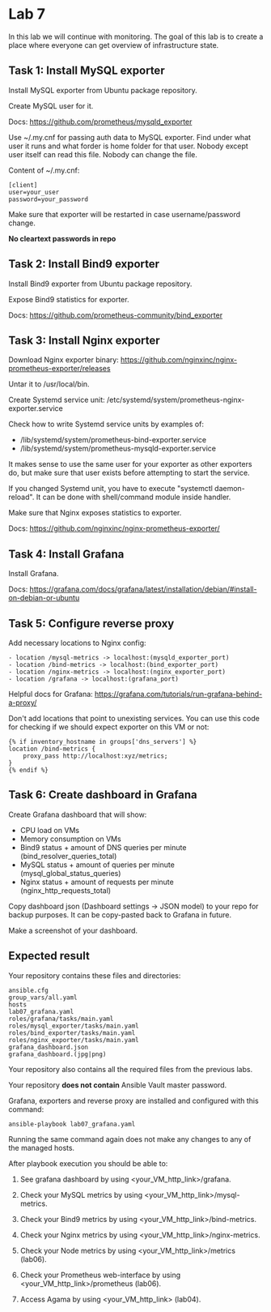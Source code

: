 # Lab 7

In this lab we will continue with monitoring. The goal of this lab is to create a place where everyone can get overview of infrastructure state.

## Task 1: Install MySQL exporter

Install MySQL exporter from Ubuntu package repository.

Create MySQL user for it.

Docs: https://github.com/prometheus/mysqld_exporter

Use ~/.my.cnf for passing auth data to MySQL exporter. Find under what user it runs and what forder is home folder for that user. Nobody except user itself can read this file. Nobody can change the file.

Content of ~/.my.cnf:

    [client]
    user=your_user
    password=your_password

Make sure that exporter will be restarted in case username/password change.

**No cleartext passwords in repo**

## Task 2: Install Bind9 exporter

Install Bind9 exporter from Ubuntu package repository.

Expose Bind9 statistics for exporter.

Docs: https://github.com/prometheus-community/bind_exporter

## Task 3: Install Nginx exporter

Download Nginx exporter binary: https://github.com/nginxinc/nginx-prometheus-exporter/releases

Untar it to /usr/local/bin.

Create Systemd service unit: /etc/systemd/system/prometheus-nginx-exporter.service

Check how to write Systemd service units by examples of:
 - /lib/systemd/system/prometheus-bind-exporter.service
 - /lib/systemd/system/prometheus-mysqld-exporter.service

It makes sense to use the same user for your exporter as other exporters do, but make sure that user exists before attempting to start the service.

If you changed Systemd unit, you have to execute "systemctl daemon-reload". It can be done with shell/command module inside handler.

Make sure that Nginx exposes statistics to exporter.

Docs: https://github.com/nginxinc/nginx-prometheus-exporter/

## Task 4: Install Grafana

Install Grafana.

Docs: https://grafana.com/docs/grafana/latest/installation/debian/#install-on-debian-or-ubuntu

## Task 5: Configure reverse proxy

Add necessary locations to Nginx config:

    - location /mysql-metrics -> localhost:(mysqld_exporter_port)
    - location /bind-metrics -> localhost:(bind_exporter_port)
    - location /nginx-metrics -> localhost:(nginx_exporter_port)
    - location /grafana -> localhost:(grafana_port)
    
Helpful docs for Grafana: https://grafana.com/tutorials/run-grafana-behind-a-proxy/

Don't add locations that point to unexisting services. You can use this code for checking if we should expect exporter on this VM or not:

    {% if inventory_hostname in groups['dns_servers'] %}
    location /bind-metrics {
        proxy_pass http://localhost:xyz/metrics;
    }
    {% endif %}

## Task 6: Create dashboard in Grafana

Create Grafana dashboard that will show:
 - CPU load on VMs
 - Memory consumption on VMs
 - Bind9 status + amount of DNS queries per minute (bind_resolver_queries_total)
 - MySQL status + amount of queries per minute (mysql_global_status_queries)
 - Nginx status + amount of requests per minute (nginx_http_requests_total)

Copy dashboard json (Dashboard settings -> JSON model) to your repo for backup purposes.
It can be copy-pasted back to Grafana in future.

Make a screenshot of your dashboard.

## Expected result

Your repository contains these files and directories:

    ansible.cfg
    group_vars/all.yaml
    hosts
    lab07_grafana.yaml
    roles/grafana/tasks/main.yaml
    roles/mysql_exporter/tasks/main.yaml
    roles/bind_exporter/tasks/main.yaml
    roles/nginx_exporter/tasks/main.yaml
    grafana_dashboard.json
    grafana_dashboard.(jpg|png)

Your repository also contains all the required files from the previous labs.

Your repository **does not contain** Ansible Vault master password.

Grafana, exporters and reverse proxy are installed and configured with this command:

	ansible-playbook lab07_grafana.yaml

Running the same command again does not make any changes to any of the managed
hosts.

After playbook execution you should be able to:

1. See grafana dashboard by using \<your_VM_http_link\>/grafana.

2. Check your MySQL metrics by using \<your_VM_http_link\>/mysql-metrics.

3. Check your Bind9 metrics by using \<your_VM_http_link\>/bind-metrics.

4. Check your Nginx metrics by using \<your_VM_http_link\>/nginx-metrics.

5. Check your Node metrics by using \<your_VM_http_link\>/metrics (lab06).

6. Check your Prometheus web-interface by using \<your_VM_http_link\>/prometheus (lab06).

7. Access Agama by using \<your_VM_http_link\> (lab04).
